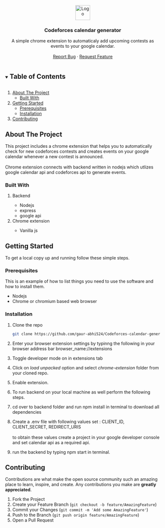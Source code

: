 <!--
*** Thanks for checking out the Best-README-Template. If you have a suggestion
*** that would make this better, please fork the repo and create a pull request
*** or simply open an issue with the tag "enhancement".
*** Thanks again! Now go create something AMAZING! :D
***
***
***
*** To avoid retyping too much info. Do a search and replace for the following:
*** github_username, repo_name, twitter_handle, email, project_title, project_description
-->



<!-- PROJECT SHIELDS -->
<!--
*** I'm using markdown "reference style" links for readability.
*** Reference links are enclosed in brackets [ ] instead of parentheses ( ).
*** See the bottom of this document for the declaration of the reference variables
*** for contributors-url, forks-url, etc. This is an optional, concise syntax you may use.
*** https://www.markdownguide.org/basic-syntax/#reference-style-links
-->

<!-- PROJECT LOGO -->
<br />
<p align="center">
  <a href="https://github.com/gaur-abhi524/Codeforces-calendar-generator/">
    <img src="/backend/public/images/favicon.ico" alt="Logo" width="48" height="48">
  </a>

  <h3 align="center">Codeforces calendar generator</h3>

  <p align="center">
    A simple chrome extension to automaticaly add upcoming contests as events to your google calendar.
    <br />
    <br />
    <a href="https://github.com/github_username/repo_name/issues">Report Bug</a>
    ·
    <a href="https://github.com/github_username/repo_name/issues">Request Feature</a>
  </p>
</p>



<!-- TABLE OF CONTENTS -->
<details open="open">
  <summary><h2 style="display: inline-block">Table of Contents</h2></summary>
  <ol>
    <li>
      <a href="#about-the-project">About The Project</a>
      <ul>
        <li><a href="#built-with">Built With</a></li>
      </ul>
    </li>
    <li>
      <a href="#getting-started">Getting Started</a>
      <ul>
        <li><a href="#prerequisites">Prerequisites</a></li>
        <li><a href="#installation">Installation</a></li>
      </ul>
    </li>
    <li><a href="#contributing">Contributing</a></li>
  </ol>
</details>



<!-- ABOUT THE PROJECT -->
## About The Project

This project includes a chrome extension that helps you to automatically check for new codeforces contests and creates events on your google calendar whenever a new contest is announced.<br/><br/>
Chrome extension connects with backend written in nodejs which utlizes google calendar api and codeforces api to generate events.<br/>


### Built With

<ol>
  <li>Backend</li>
    <ul>
      <li>Nodejs</li>
      <li>express</li>
      <li>google api</li>
     </ul>
  <li>Chrome extension</li>
    <ul>
      <li>Vanilla js</li>
    </ul>
 </ol>
  


<!-- GETTING STARTED -->
## Getting Started

To get a local copy up and running follow these simple steps.

### Prerequisites

This is an example of how to list things you need to use the software and how to install them.
* Nodejs
* Chrome or chromium based web browser

### Installation

1. Clone the repo
   ```sh
   git clone https://github.com/gaur-abhi524/Codeforces-calendar-generator.git
   ```
   
2. Enter your browser extension settings by typinng the following in your browser address bar
    browser_name://extensions
    
3. Toggle developer mode on in extensions tab

4. Click on *load unpacked* option and select *chrome-extension* folder from your cloned repo.
5. Enable extension.
6. To run backend on your local machine as well perform the following steps.
7. cd over to backend folder and run npm install in terminal to download all dependencies
8. Create a .env file with following values set : CLIENT_ID, CLIENT_SECRET, REDIRECT_URIS<br/><br />
    to obtain these values create a project in your google developer console and set calendar api as a required api.
11. run the backend by typing npm start in terminal.


<!-- CONTRIBUTING -->
## Contributing

Contributions are what make the open source community such an amazing place to learn, inspire, and create. Any contributions you make are **greatly appreciated**.

1. Fork the Project
2. Create your Feature Branch (`git checkout -b feature/AmazingFeature`)
3. Commit your Changes (`git commit -m 'Add some AmazingFeature'`)
4. Push to the Branch (`git push origin feature/AmazingFeature`)
5. Open a Pull Request

